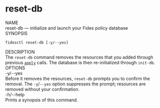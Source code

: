 <div id="cli-docs" class="cli">
  <h1>reset-db</h1>

  <div class="label">NAME</div>

  <div class="content">
    <span class="mono">reset-db</span> &mdash; initialize and launch your Fides policy database
  </div>

  <div class="label">SYNOPSIS</div>

  <div class="content">
    <pre><code>fidesctl reset-db [-y/--yes]</code></pre>
  </div>

  <div class="label">DESCRIPTION</div>

  <div class="content">
    The <code>reset-db</code> command removes the resources that you added through previous <a href="apply"><code>apply</code></a> calls. The database is then re-initialized through <code>init&#8209;db</code>.
  </div>

  
  <div class="label">OPTIONS</div>
    <div class="content">
    <div class="mono">
      -y/--yes
    </div>
    <div class="content">
      Before it removes the resources, <code>reset-db</code> prompts you to confirm the removal. The <code>&#8209;y</code>/<code>&#8209;&#8209;yes</code> option suppresses the prompt; resources are removed without your confirmation.
    </div>
  </div> 
  <div class="content">
    <div class="mono">
      -h/--help
    </div>
    <div class="content">
      Prints a synopsis of this command.
    </div>
  </div> 
</div>
